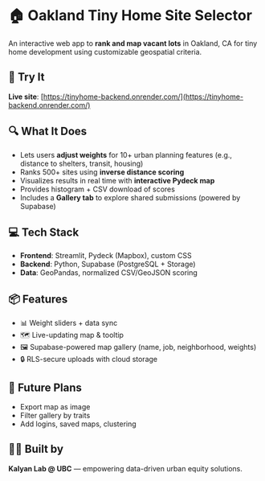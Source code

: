 # 🏠 Oakland Tiny Home Site Selector

An interactive web app to **rank and map vacant lots** in Oakland, CA for tiny home development using customizable geospatial criteria.

## 🚀 Try It

**Live site**: [https://tinyhome-backend.onrender.com/](https://tinyhome-backend.onrender.com/)

## 🔍 What It Does

- Lets users **adjust weights** for 10+ urban planning features (e.g., distance to shelters, transit, housing)
- Ranks 500+ sites using **inverse distance scoring**
- Visualizes results in real time with **interactive Pydeck map**
- Provides histogram + CSV download of scores
- Includes a **Gallery tab** to explore shared submissions (powered by Supabase)

## 💻 Tech Stack

- **Frontend**: Streamlit, Pydeck (Mapbox), custom CSS
- **Backend**: Python, Supabase (PostgreSQL + Storage)
- **Data**: GeoPandas, normalized CSV/GeoJSON scoring

## 📦 Features

- 📊 Weight sliders + data sync
- 🗺️ Live-updating map & tooltip
- 🖼️ Supabase-powered map gallery (name, job, neighborhood, weights)
- 🔒 RLS-secure uploads with cloud storage

## 🌱 Future Plans

- Export map as image
- Filter gallery by traits
- Add logins, saved maps, clustering

## 👨‍🔬 Built by

**Kalyan Lab @ UBC** — empowering data-driven urban equity solutions.
